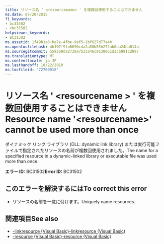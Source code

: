 ```yaml
---
title: リソース名 ' <resourcename> ' を複数回使用することはできません
ms.date: 07/20/2015
f1_keywords:
- bc31502
- vbc31502
helpviewer_keywords:
- BC31502
ms.assetid: 1f49b1a0-be7e-4fbe-9af5-1bf627d77e4b
ms.openlocfilehash: 4b107f9fa6690cda2a88b55b272ab0aa24ba814a
ms.sourcegitcommit: 559259da2738a7b33a46c0130e51d336091c2097
ms.translationtype: MT
ms.contentlocale: ja-JP
ms.lasthandoff: 10/22/2019
ms.locfileid: "72769918"
---
```

# <a name="resource-name-resourcename-cannot-be-used-more-than-once"></a><span data-ttu-id="3ee98-102">リソース名 ' \<resourcename > ' を複数回使用することはできません</span><span class="sxs-lookup"><span data-stu-id="3ee98-102">Resource name '\<resourcename>' cannot be used more than once</span></span>
<span data-ttu-id="3ee98-103">ダイナミック リンク ライブラリ (DLL: dynamic link library) または実行可能ファイルで指定されたリソースの名前が複数回使用されました。</span><span class="sxs-lookup"><span data-stu-id="3ee98-103">The name for a specified resource in a dynamic-linked library or executable file was used more than once.</span></span>  
  
 <span data-ttu-id="3ee98-104">**エラー ID:** BC31502</span><span class="sxs-lookup"><span data-stu-id="3ee98-104">**Error ID:** BC31502</span></span>  
  
## <a name="to-correct-this-error"></a><span data-ttu-id="3ee98-105">このエラーを解決するには</span><span class="sxs-lookup"><span data-stu-id="3ee98-105">To correct this error</span></span>  
  
- <span data-ttu-id="3ee98-106">リソースの名前を一意に付けます。</span><span class="sxs-lookup"><span data-stu-id="3ee98-106">Uniquely name resources.</span></span>  
  
## <a name="see-also"></a><span data-ttu-id="3ee98-107">関連項目</span><span class="sxs-lookup"><span data-stu-id="3ee98-107">See also</span></span>

- [<span data-ttu-id="3ee98-108">-linkresource (Visual Basic)</span><span class="sxs-lookup"><span data-stu-id="3ee98-108">-linkresource (Visual Basic)</span></span>](../../visual-basic/reference/command-line-compiler/linkresource.md)
- [<span data-ttu-id="3ee98-109">-resource (Visual Basic)</span><span class="sxs-lookup"><span data-stu-id="3ee98-109">-resource (Visual Basic)</span></span>](../../visual-basic/reference/command-line-compiler/resource.md)
